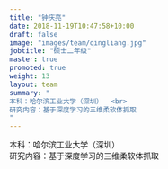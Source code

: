 ```yaml
---
title: "钟庆亮"
date: 2018-11-19T10:47:58+10:00
draft: false
image: "images/team/qingliang.jpg"
jobtitle: "硕士二年级"
master: true
promoted: true
weight: 13
layout: team
summary: "
本科：哈尔滨工业大学（深圳）  <br>
研究内容：基于深度学习的三维柔软体抓取
"
---
```


本科：哈尔滨工业大学（深圳）  
研究内容：基于深度学习的三维柔软体抓取
